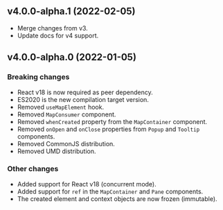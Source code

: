 ## v4.0.0-alpha.1 (2022-02-05)

- Merge changes from v3.
- Update docs for v4 support.

## v4.0.0-alpha.0 (2022-01-05)

### Breaking changes

- React v18 is now required as peer dependency.
- ES2020 is the new compilation target version.
- Removed `useMapElement` hook.
- Removed `MapConsumer` component.
- Removed `whenCreated` property from the `MapContainer` component.
- Removed `onOpen` and `onClose` properties from `Popup` and `Tooltip` components.
- Removed CommonJS distribution.
- Removed UMD distribution.

### Other changes

- Added support for React v18 (concurrent mode).
- Added support for `ref` in the `MapContainer` and `Pane` components.
- The created element and context objects are now frozen (immutable).
